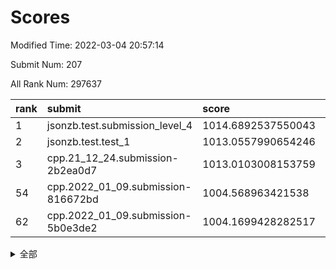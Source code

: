 # Scores

Modified Time: 2022-03-04 20:57:14

Submit Num: 207

All Rank Num: 297637

| rank |               submit               |       score        |       sigma        | pk_num |
| :--- | :--------------------------------- | :----------------- | :----------------- | :----- |
| 1    | jsonzb.test.submission_level_4     | 1014.6892537550043 | 0.8421534373032067 | 5752   |
| 2    | jsonzb.test.test_1                 | 1013.0557990654246 | 0.8049105451922538 | 5751   |
| 3    | cpp.21_12_24.submission-2b2ea0d7   | 1013.0103008153759 | 0.8184642291837936 | 5754   |
| 54   | cpp.2022_01_09.submission-816672bd | 1004.568963421538  | 0.7155078035019328 | 5747   |
| 62   | cpp.2022_01_09.submission-5b0e3de2 | 1004.1699428282517 | 0.7196451002448853 | 5753   |


<details>
<summary>全部</summary>

| rank |                 submit                 |       score        |       sigma        | pk_num |
| :--- | :------------------------------------- | :----------------- | :----------------- | :----- |
| 1    | jsonzb.test.submission_level_4         | 1014.6892537550043 | 0.8421534373032067 | 5752   |
| 2    | jsonzb.test.test_1                     | 1013.0557990654246 | 0.8049105451922538 | 5751   |
| 3    | cpp.21_12_24.submission-2b2ea0d7       | 1013.0103008153759 | 0.8184642291837936 | 5754   |
| 4    | gobigger.level_3.submission_level_3_44 | 1011.6197894395165 | 0.7657144548231974 | 5749   |
| 5    | gobigger.level_3.submission_level_3_29 | 1011.5942157486489 | 0.781023012273296  | 5749   |
| 6    | gobigger.level_3.submission_level_3_28 | 1011.3170322202067 | 0.7700336569166849 | 5751   |
| 7    | gobigger.level_3.submission_level_3_35 | 1011.3098359886101 | 0.7810504773947486 | 5751   |
| 8    | gobigger.level_3.submission_level_3_34 | 1011.2415689852486 | 0.7606782935257215 | 5756   |
| 9    | gobigger.level_3.submission_level_3_24 | 1010.9542634187717 | 0.7805963266854334 | 5752   |
| 10   | gobigger.level_3.submission_level_3_1  | 1010.8252707817805 | 0.7819869852642612 | 5758   |
| 11   | gobigger.level_3.submission_level_3_3  | 1010.7315791375723 | 0.7452523757034086 | 5745   |
| 12   | gobigger.level_3.submission_level_3_0  | 1010.6906666871732 | 0.7842036836126561 | 5748   |
| 13   | gobigger.level_3.submission_level_3_26 | 1010.6180365829393 | 0.7438533812103736 | 5754   |
| 14   | gobigger.level_3.submission_level_3_4  | 1010.5614028437961 | 0.7610818091314853 | 5751   |
| 15   | gobigger.level_3.submission_level_3_8  | 1010.540153414147  | 0.7660840433457957 | 5756   |
| 16   | gobigger.level_3.submission_level_3_6  | 1010.4771991471072 | 0.7492001381457364 | 5753   |
| 17   | gobigger.level_3.submission_level_3_21 | 1010.4283003441902 | 0.7435778997644551 | 5745   |
| 18   | gobigger.level_3.submission_level_3_2  | 1010.3920340151122 | 0.7746510953337089 | 5750   |
| 19   | gobigger.level_3.submission_level_3_46 | 1010.271617239624  | 0.7716098483505025 | 5746   |
| 20   | gobigger.level_3.submission_level_3_38 | 1010.2457667764867 | 0.7621840422166489 | 5749   |
| 21   | gobigger.level_3.submission_level_3_45 | 1010.2114391808642 | 0.7515247063475673 | 5753   |
| 22   | gobigger.level_3.submission_level_3_36 | 1010.1631312685082 | 0.759792417522717  | 5756   |
| 23   | gobigger.level_3.submission_level_3_10 | 1010.1193728278486 | 0.7534457474970012 | 5748   |
| 24   | gobigger.level_3.submission_level_3_27 | 1010.11761987437   | 0.7392242502651815 | 5752   |
| 25   | gobigger.level_3.submission_level_3_32 | 1010.0580449447402 | 0.7858744609957734 | 5753   |
| 26   | gobigger.level_3.submission_level_3_16 | 1009.9938273274375 | 0.7622996101967435 | 5751   |
| 27   | gobigger.level_3.submission_level_3_15 | 1009.9374678714053 | 0.7809456332622509 | 5752   |
| 28   | gobigger.level_3.submission_level_3_31 | 1009.8830910988924 | 0.7663646808055292 | 5756   |
| 29   | gobigger.level_3.submission_level_3_7  | 1009.8636813468573 | 0.7428445448806831 | 5748   |
| 30   | gobigger.level_3.submission_level_3_13 | 1009.7647026084484 | 0.7620734626736109 | 5754   |
| 31   | gobigger.level_3.submission_level_3_37 | 1009.7414051937926 | 0.7431102201794103 | 5750   |
| 32   | gobigger.level_3.submission_level_3_14 | 1009.6299267724806 | 0.7627224805525408 | 5752   |
| 33   | gobigger.level_3.submission_level_3_49 | 1009.6171833558224 | 0.7725689412316624 | 5754   |
| 34   | gobigger.level_3.submission_level_3_11 | 1009.5967778490317 | 0.7611482350901378 | 5750   |
| 35   | gobigger.level_3.submission_level_3_20 | 1009.5855852884126 | 0.7374378828658764 | 5752   |
| 36   | gobigger.level_3.submission_level_3_25 | 1009.520422413679  | 0.7520546554255778 | 5752   |
| 37   | gobigger.level_3.submission_level_3_41 | 1009.4050233078776 | 0.733397774748235  | 5749   |
| 38   | gobigger.level_3.submission_level_3_42 | 1009.3718417854001 | 0.7515230301348851 | 5753   |
| 39   | gobigger.level_3.submission_level_3_47 | 1009.3246364794471 | 0.7401040576040812 | 5752   |
| 40   | gobigger.level_3.submission_level_3_5  | 1009.2577698002261 | 0.7505773604872669 | 5754   |
| 41   | gobigger.level_3.submission_level_3_9  | 1009.1913914644813 | 0.753612961551034  | 5746   |
| 42   | gobigger.level_3.submission_level_3_30 | 1009.186853143397  | 0.7873592288934717 | 5752   |
| 43   | gobigger.level_3.submission_level_3_43 | 1008.9669972271978 | 0.752779147554815  | 5754   |
| 44   | gobigger.level_3.submission_level_3_12 | 1008.90315308949   | 0.7413037899307867 | 5758   |
| 45   | gobigger.level_3.submission_level_3_33 | 1008.8157099829651 | 0.7549904130137692 | 5755   |
| 46   | gobigger.level_3.submission_level_3_17 | 1008.7640653546778 | 0.743998554595638  | 5745   |
| 47   | gobigger.level_3.submission_level_3_39 | 1008.7301827353124 | 0.7606008493856116 | 5750   |
| 48   | gobigger.level_3.submission_level_3_23 | 1008.6902478514248 | 0.7373980409864682 | 5754   |
| 49   | gobigger.level_3.submission_level_3_22 | 1008.6874607235592 | 0.7477837325781618 | 5756   |
| 50   | gobigger.level_3.submission_level_3_48 | 1008.6224341110099 | 0.7417172076791043 | 5755   |
| 51   | gobigger.level_3.submission_level_3_19 | 1008.6021855442667 | 0.750488411596565  | 5753   |
| 52   | gobigger.level_3.submission_level_3_40 | 1008.5714901674464 | 0.7455965905605938 | 5749   |
| 53   | gobigger.level_3.submission_level_3_18 | 1007.9014356801629 | 0.724376177081387  | 5756   |
| 54   | cpp.2022_01_09.submission-816672bd     | 1004.568963421538  | 0.7155078035019328 | 5747   |
| 55   | gobigger.level_1.submission_level_1_10 | 1004.518490055048  | 0.7150764595003487 | 5750   |
| 56   | gobigger.level_1.submission_level_1_49 | 1004.4486160873321 | 0.7394148412720909 | 5753   |
| 57   | gobigger.level_1.submission_level_1_12 | 1004.4359889814634 | 0.7194968065579189 | 5747   |
| 58   | gobigger.level_1.submission_level_1_40 | 1004.2441473756938 | 0.711252918249808  | 5756   |
| 59   | gobigger.level_1.submission_level_1_21 | 1004.2391404488025 | 0.7174376715360283 | 5754   |
| 60   | gobigger.level_1.submission_level_1_1  | 1004.2274852400207 | 0.7304925823652761 | 5751   |
| 61   | gobigger.level_1.submission_level_1_27 | 1004.1747910674363 | 0.7170628449187361 | 5752   |
| 62   | cpp.2022_01_09.submission-5b0e3de2     | 1004.1699428282517 | 0.7196451002448853 | 5753   |
| 63   | gobigger.level_1.submission_level_1_37 | 1004.1601470506771 | 0.7100735397085066 | 5751   |
| 64   | gobigger.level_1.submission_level_1_39 | 1004.0767561419658 | 0.7165878534727314 | 5748   |
| 65   | gobigger.level_1.submission_level_1_42 | 1004.0411504052969 | 0.7149620389358498 | 5751   |
| 66   | gobigger.level_1.submission_level_1_47 | 1004.0299814567668 | 0.7328800054898497 | 5752   |
| 67   | gobigger.level_1.submission_level_1_0  | 1003.9948052278423 | 0.72300215338905   | 5747   |
| 68   | gobigger.level_1.submission_level_1_34 | 1003.9561422840521 | 0.7214259082534219 | 5753   |
| 69   | gobigger.level_1.submission_level_1_38 | 1003.949878058453  | 0.7275024818823278 | 5750   |
| 70   | gobigger.level_1.submission_level_1_15 | 1003.9485358440718 | 0.7101916303187785 | 5751   |
| 71   | gobigger.level_1.submission_level_1_44 | 1003.9443703601622 | 0.724955466943547  | 5753   |
| 72   | gobigger.level_1.submission_level_1_8  | 1003.9413195849544 | 0.72393143675347   | 5753   |
| 73   | gobigger.level_1.submission_level_1_18 | 1003.9111396995654 | 0.724255369067246  | 5756   |
| 74   | gobigger.level_1.submission_level_1_9  | 1003.8879187894883 | 0.7268850788770197 | 5749   |
| 75   | gobigger.level_1.submission_level_1_22 | 1003.8003023109595 | 0.7206955075987517 | 5749   |
| 76   | gobigger.level_1.submission_level_1_6  | 1003.5978432956241 | 0.7083528561750531 | 5748   |
| 77   | gobigger.level_1.submission_level_1_43 | 1003.5628749413714 | 0.7158415407722435 | 5749   |
| 78   | gobigger.level_1.submission_level_1_46 | 1003.5540979725796 | 0.711735828393254  | 5755   |
| 79   | gobigger.level_1.submission_level_1_5  | 1003.5316863391577 | 0.7170590612028482 | 5752   |
| 80   | gobigger.level_1.submission_level_1_2  | 1003.5171769303117 | 0.7074310273428408 | 5753   |
| 81   | gobigger.level_1.submission_level_1_33 | 1003.425769527663  | 0.7198019032377586 | 5753   |
| 82   | gobigger.level_1.submission_level_1_32 | 1003.4231403563779 | 0.7171658080457791 | 5746   |
| 83   | gobigger.level_1.submission_level_1_48 | 1003.3907639889921 | 0.7206042111689162 | 5754   |
| 84   | gobigger.level_1.submission_level_1_16 | 1003.3531888718387 | 0.7204212879651898 | 5753   |
| 85   | gobigger.level_1.submission_level_1_20 | 1003.3432459395717 | 0.7186484012835016 | 5753   |
| 86   | gobigger.level_1.submission_level_1_3  | 1003.2747948653657 | 0.7144804100126041 | 5753   |
| 87   | gobigger.level_1.submission_level_1_28 | 1003.2502669895528 | 0.7089599853147667 | 5752   |
| 88   | gobigger.level_1.submission_level_1_4  | 1003.1706691986823 | 0.7116683454327486 | 5750   |
| 89   | gobigger.level_1.submission_level_1_25 | 1003.0966854794328 | 0.7251951355916652 | 5751   |
| 90   | gobigger.level_1.submission_level_1_14 | 1003.0646867381181 | 0.7270788176007728 | 5748   |
| 91   | gobigger.level_1.submission_level_1_24 | 1003.0537698851281 | 0.7216387487267986 | 5749   |
| 92   | gobigger.level_1.submission_level_1_35 | 1003.0497723433917 | 0.7179998024910946 | 5751   |
| 93   | gobigger.level_1.submission_level_1_13 | 1002.9408921087203 | 0.723489132722742  | 5753   |
| 94   | gobigger.level_1.submission_level_1_19 | 1002.7844145817371 | 0.7066023572097326 | 5751   |
| 95   | gobigger.level_1.submission_level_1_41 | 1002.6747360238288 | 0.7159963958362818 | 5754   |
| 96   | gobigger.level_1.submission_level_1_36 | 1002.6482380378985 | 0.7139412413695563 | 5752   |
| 97   | gobigger.level_1.submission_level_1_29 | 1002.6170094675977 | 0.713182749167651  | 5751   |
| 98   | gobigger.level_1.submission_level_1_11 | 1002.5978334324606 | 0.7078754438452641 | 5754   |
| 99   | gobigger.level_1.submission_level_1_7  | 1002.5847803863198 | 0.7056525536541022 | 5754   |
| 100  | gobigger.level_1.submission_level_1_45 | 1002.4132577764568 | 0.714213580142361  | 5751   |
| 101  | gobigger.level_1.submission_level_1_23 | 1002.269533488693  | 0.7104981169276999 | 5750   |
| 102  | gobigger.level_1.submission_level_1_31 | 1002.232241898417  | 0.7146583259050557 | 5750   |
| 103  | gobigger.level_1.submission_level_1_26 | 1001.9619784436996 | 0.7088134152471016 | 5753   |
| 104  | gobigger.level_1.submission_level_1_17 | 1001.6548280806791 | 0.7084254603980189 | 5753   |
| 105  | gobigger.level_1.submission_level_1_30 | 1001.598044840304  | 0.7142016748430705 | 5753   |
| 106  | gobigger.random.submission_random_19   | 997.5206032176044  | 0.711046602304464  | 5749   |
| 107  | gobigger.random.submission_random_45   | 997.345493785209   | 0.6986666069741561 | 5753   |
| 108  | gobigger.random.submission_random_16   | 997.0887661327029  | 0.7129150730157187 | 5752   |
| 109  | gobigger.random.submission_random_5    | 996.956809411912   | 0.7148217196333111 | 5750   |
| 110  | gobigger.random.submission_random_30   | 996.9513329631723  | 0.7053610598873428 | 5751   |
| 111  | gobigger.random.submission_random_29   | 996.7981880797852  | 0.7095903345010882 | 5753   |
| 112  | gobigger.random.submission_random_33   | 996.7048616593603  | 0.7046141162137028 | 5757   |
| 113  | gobigger.random.submission_random_6    | 996.6951827440112  | 0.7010288654432378 | 5755   |
| 114  | gobigger.random.submission_random_9    | 996.5647411235973  | 0.7098415330184007 | 5752   |
| 115  | gobigger.random.submission_random_12   | 996.3687877006276  | 0.7231773454019824 | 5748   |
| 116  | gobigger.random.submission_random_28   | 996.2874510009271  | 0.704371632057612  | 5746   |
| 117  | gobigger.random.submission_random_1    | 996.2635197749415  | 0.7126400592459948 | 5751   |
| 118  | gobigger.random.submission_random_48   | 996.2620465160325  | 0.7076743746450176 | 5755   |
| 119  | gobigger.random.submission_random_35   | 996.233565132087   | 0.7084218034313675 | 5751   |
| 120  | gobigger.random.submission_random_44   | 996.199837652566   | 0.7226899864956747 | 5752   |
| 121  | gobigger.random.submission_random_21   | 996.1561719538583  | 0.713272163622408  | 5751   |
| 122  | gobigger.random.submission_random_27   | 996.113047135148   | 0.7062153556922341 | 5748   |
| 123  | gobigger.random.submission_random_37   | 996.0810213566165  | 0.7014062875313285 | 5754   |
| 124  | gobigger.random.submission_random_15   | 996.0680536633784  | 0.7137211745706589 | 5756   |
| 125  | gobigger.random.submission_random_3    | 996.0592282332418  | 0.7010516457903003 | 5754   |
| 126  | gobigger.random.submission_random_8    | 996.0367028531625  | 0.7138034679486404 | 5749   |
| 127  | gobigger.random.submission_random_47   | 996.0335538387812  | 0.7211674476168691 | 5755   |
| 128  | gobigger.random.submission_random_32   | 995.994610277638   | 0.7257500417665483 | 5750   |
| 129  | gobigger.random.submission_random_42   | 995.9729144382136  | 0.7130255214677913 | 5754   |
| 130  | gobigger.random.submission_random_31   | 995.9442867240465  | 0.7016683566400509 | 5747   |
| 131  | gobigger.random.submission_random_7    | 995.9222020889613  | 0.7127050800996675 | 5751   |
| 132  | gobigger.random.submission_random_46   | 995.8444370581931  | 0.7002931651760275 | 5754   |
| 133  | gobigger.random.submission_random_24   | 995.7642399027345  | 0.7018478575121582 | 5744   |
| 134  | gobigger.random.submission_random_36   | 995.7604109194675  | 0.7167518673275415 | 5751   |
| 135  | gobigger.random.submission_random_17   | 995.7461684316122  | 0.7195657724382287 | 5750   |
| 136  | gobigger.random.submission_random_2    | 995.7332478568716  | 0.7160258593578301 | 5752   |
| 137  | gobigger.random.submission_random_20   | 995.7239364760975  | 0.7146847129728251 | 5753   |
| 138  | gobigger.random.submission_random_43   | 995.6773259801132  | 0.7207908493522182 | 5754   |
| 139  | gobigger.random.submission_random_26   | 995.630187906208   | 0.7068382568737794 | 5751   |
| 140  | gobigger.random.submission_random_14   | 995.6259887221606  | 0.7108511233336453 | 5750   |
| 141  | gobigger.random.submission_random_11   | 995.5859340461913  | 0.7113449209457064 | 5752   |
| 142  | gobigger.random.submission_random_13   | 995.4612721431865  | 0.7235173176740671 | 5751   |
| 143  | gobigger.random.submission_random_41   | 995.4331358021906  | 0.7190251724094038 | 5748   |
| 144  | gobigger.random.submission_random_22   | 995.4128278316182  | 0.7183215250553802 | 5757   |
| 145  | gobigger.random.submission_random_25   | 995.4011024666652  | 0.7217027930140957 | 5757   |
| 146  | gobigger.random.submission_random_38   | 995.3977957678446  | 0.7203241880054696 | 5749   |
| 147  | gobigger.random.submission_random_23   | 995.3680250378843  | 0.7104048443531871 | 5748   |
| 148  | gobigger.random.submission_random_18   | 995.3624295952337  | 0.7123363582071516 | 5747   |
| 149  | gobigger.random.submission_random_10   | 995.3303010853502  | 0.7214792277006845 | 5753   |
| 150  | gobigger.random.submission_random_39   | 995.295092241599   | 0.7155638111080265 | 5751   |
| 151  | gobigger.random.submission_random_0    | 995.1189365238788  | 0.7273447017087259 | 5753   |
| 152  | gobigger.random.submission_random_34   | 995.0433879250954  | 0.7217226828924403 | 5751   |
| 153  | gobigger.random.submission_random_49   | 994.7338823930997  | 0.7237257295360354 | 5748   |
| 154  | gobigger.random.submission_random_4    | 994.5894869061325  | 0.7217072726939079 | 5751   |
| 155  | gobigger.level_2.submission_level_2_23 | 994.5066233771205  | 0.7109498692203897 | 5750   |
| 156  | gobigger.level_2.submission_level_2_39 | 994.0452864628548  | 0.7262445428826484 | 5756   |
| 157  | gobigger.random.submission_random_40   | 993.9000531449938  | 0.7233049456598785 | 5751   |
| 158  | gobigger.level_2.submission_level_2_28 | 993.8605320469358  | 0.734377839911449  | 5747   |
| 159  | gobigger.level_2.submission_level_2_14 | 993.7398524270059  | 0.7218736333299369 | 5753   |
| 160  | gobigger.level_2.submission_level_2_38 | 993.7045404181289  | 0.7371778974855729 | 5748   |
| 161  | gobigger.level_2.submission_level_2_48 | 993.6623999535436  | 0.7476905455543528 | 5751   |
| 162  | gobigger.level_2.submission_level_2_17 | 993.2427457662404  | 0.7452535484936643 | 5752   |
| 163  | gobigger.level_2.submission_level_2_21 | 993.2353377702293  | 0.7444424521392617 | 5752   |
| 164  | gobigger.level_2.submission_level_2_18 | 993.0844403160313  | 0.7202468291860807 | 5752   |
| 165  | gobigger.level_2.submission_level_2_19 | 993.0238945476087  | 0.7455566641402693 | 5750   |
| 166  | gobigger.level_2.submission_level_2_1  | 992.9897670878539  | 0.7222024346333399 | 5756   |
| 167  | gobigger.level_2.submission_level_2_27 | 992.9465447255623  | 0.7312049524906941 | 5745   |
| 168  | gobigger.level_2.submission_level_2_24 | 992.8179768783435  | 0.7334692669100035 | 5748   |
| 169  | gobigger.level_2.submission_level_2_44 | 992.7827188384869  | 0.741976697001099  | 5750   |
| 170  | gobigger.level_2.submission_level_2_11 | 992.744001805072   | 0.7298769973933414 | 5748   |
| 171  | gobigger.level_2.submission_level_2_22 | 992.7220409104557  | 0.7337881101534343 | 5752   |
| 172  | gobigger.level_2.submission_level_2_40 | 992.6925786441767  | 0.7437742913745139 | 5754   |
| 173  | gobigger.level_2.submission_level_2_16 | 992.5688944509769  | 0.7432378698820843 | 5743   |
| 174  | gobigger.level_2.submission_level_2_5  | 992.4646269992031  | 0.7691696105574358 | 5753   |
| 175  | gobigger.level_2.submission_level_2_20 | 992.4432621251688  | 0.7255691786535552 | 5751   |
| 176  | gobigger.level_2.submission_level_2_6  | 992.2817666368969  | 0.7395918724693947 | 5749   |
| 177  | gobigger.level_2.submission_level_2_49 | 992.2058820592481  | 0.7564685865880821 | 5747   |
| 178  | gobigger.level_2.submission_level_2_33 | 992.1774964618166  | 0.7496239367174303 | 5751   |
| 179  | gobigger.level_2.submission_level_2_30 | 992.1321741530749  | 0.7379724112041319 | 5752   |
| 180  | gobigger.level_2.submission_level_2_29 | 992.0907393636041  | 0.7379585135559409 | 5756   |
| 181  | gobigger.level_2.submission_level_2_45 | 992.0876749682863  | 0.7537982851613773 | 5753   |
| 182  | gobigger.level_2.submission_level_2_9  | 992.0682411406453  | 0.7389634799765084 | 5752   |
| 183  | gobigger.level_2.submission_level_2_43 | 992.0553438650221  | 0.7534366633838956 | 5746   |
| 184  | gobigger.level_2.submission_level_2_41 | 991.9714008214586  | 0.7415016147490233 | 5752   |
| 185  | gobigger.level_2.submission_level_2_36 | 991.8513562404723  | 0.7556957260456382 | 5750   |
| 186  | gobigger.level_2.submission_level_2_12 | 991.8102921621525  | 0.7392620803617648 | 5749   |
| 187  | gobigger.level_2.submission_level_2_4  | 991.8017397925582  | 0.7416021787503351 | 5758   |
| 188  | gobigger.level_2.submission_level_2_0  | 991.6944609383564  | 0.7564837769295041 | 5754   |
| 189  | gobigger.level_2.submission_level_2_8  | 991.6591653199434  | 0.753345090291094  | 5755   |
| 190  | gobigger.level_2.submission_level_2_13 | 991.6581441484022  | 0.7636890558340195 | 5753   |
| 191  | gobigger.level_2.submission_level_2_25 | 991.4551850385869  | 0.7626359966301923 | 5752   |
| 192  | gobigger.level_2.submission_level_2_32 | 991.4406543538591  | 0.7465281125098063 | 5752   |
| 193  | gobigger.level_2.submission_level_2_46 | 991.2048690836275  | 0.7484649720169796 | 5749   |
| 194  | gobigger.level_2.submission_level_2_31 | 991.1719220194235  | 0.7465740852248349 | 5749   |
| 195  | gobigger.level_2.submission_level_2_34 | 991.1675030599259  | 0.7620592377367508 | 5751   |
| 196  | gobigger.level_2.submission_level_2_42 | 991.0356732444659  | 0.7640207405144448 | 5755   |
| 197  | gobigger.level_2.submission_level_2_37 | 990.985149643249   | 0.7448176112272351 | 5751   |
| 198  | gobigger.level_2.submission_level_2_15 | 990.9607731137327  | 0.7621572793530864 | 5754   |
| 199  | gobigger.level_2.submission_level_2_10 | 990.8681984907387  | 0.7713410671277067 | 5751   |
| 200  | gobigger.level_2.submission_level_2_3  | 990.8560212757357  | 0.776761526790861  | 5750   |
| 201  | gobigger.level_2.submission_level_2_2  | 990.6349535406403  | 0.7548386051652544 | 5747   |
| 202  | gobigger.level_2.submission_level_2_7  | 990.4690766139664  | 0.7592256757730491 | 5752   |
| 203  | gobigger.level_2.submission_level_2_35 | 990.4094350784928  | 0.753438325887154  | 5753   |
| 204  | gobigger.level_2.submission_level_2_26 | 990.2537678361413  | 0.7829852517693786 | 5755   |
| 205  | gobigger.level_2.submission_level_2_47 | 989.7856375155733  | 0.7612898068374951 | 5753   |
| 206  | gobigger.none.submission_none_0        | 979.5163473870728  | 1.1415920482148638 | 5753   |
| 207  | gobigger.none.submission_none_1        | 975.6454218716502  | 1.4877704654414083 | 5747   |

</details>